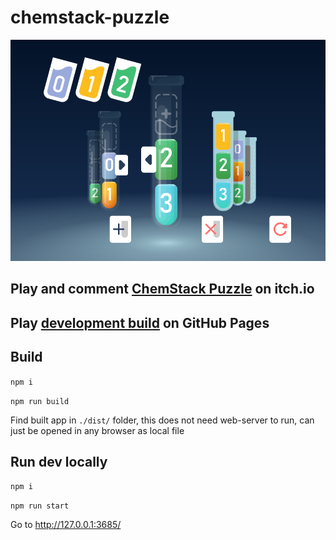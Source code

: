 # chemstack-puzzle

![An icon on top of game screen](./cover.png "Cover")

## Play and comment [ChemStack Puzzle](https://ndry.itch.io/chemstack-puzzle) on itch.io
## Play [development build](https://ndry.github.io/chemstack-puzzle/dist/) on GitHub Pages

## Build

`npm i`

`npm run build`

Find built app in `./dist/` folder,
this does not need web-server to run, 
can just be opened in any browser as local file

## Run dev locally

`npm i`

`npm run start`

Go to http://127.0.0.1:3685/
